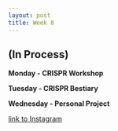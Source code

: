 ```yaml
---
layout: post
title: Week 8
---
```


## (In Process) 


**Monday - CRISPR Workshop**



**Tuesday - CRISPR Bestiary**



**Wednesday - Personal Project**




[link to Instagram ](https://www.instagram.com/carolina.minana/)